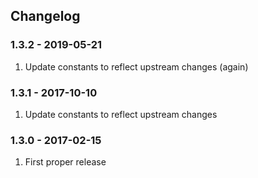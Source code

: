 ## Changelog

### 1.3.2 - 2019-05-21

1.  Update constants to reflect upstream changes (again)

### 1.3.1 - 2017-10-10

1.  Update constants to reflect upstream changes

### 1.3.0 - 2017-02-15

1.  First proper release
